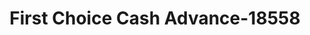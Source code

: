 ---
f_zip-code: 43026
f_state-code: OH
title: First Choice Cash Advance-18558
f_phone: 614-527-8844
f_city-only: Hilliard
f_address: 5425 Roberts Rd Hilliard
f_location-unique-id: '18558'
slug: first-choice-cash-advance-18558
updated-on: '2024-05-30T13:46:58.046Z'
created-on: '2024-05-30T13:36:59.803Z'
published-on: '2024-05-30T13:54:32.469Z'
f_city-state: cms/city/hilliard-oh.md
f_company: cms/company/first-choice-cash-advance.md
f_state: cms/state/ohio.md
layout: '[payday-loan].html'
tags: payday-loan
---